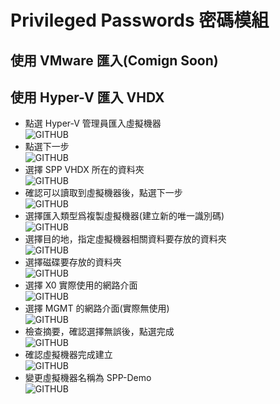 # Privileged Passwords 密碼模組 <br>

## 使用 VMware 匯入(Comign Soon)

## 使用 Hyper-V 匯入 VHDX

- 點選 Hyper-V 管理員匯入虛擬機器<br>
  ![GITHUB](/images/spp/1.png "匯入虛擬機器")<br>
- 點選下一步<br>
  ![GITHUB](/images/spp/2.png "下一步")<br>
- 選擇 SPP VHDX 所在的資料夾<br>
  ![GITHUB](/images/spp/3.png "選擇 SPP VHDX 所在的資料夾")<br>
- 確認可以讀取到虛擬機器後，點選下一步<br>
  ![GITHUB](/images/spp/4.png "確認可以讀取到虛擬機器後")<br>
- 選擇匯入類型爲複製虛擬機器(建立新的唯一識別碼)<br>
  ![GITHUB](/images/spp/5.png "選擇匯入類型爲複製虛擬機器")<br>
- 選擇目的地，指定虛擬機器相關資料要存放的資料夾<br>
  ![GITHUB](/images/spp/6.png "選擇目的地")<br>
- 選擇磁碟要存放的資料夾<br>
  ![GITHUB](/images/spp/7.png "選擇磁碟要存放的資料夾")<br>
- 選擇 X0 實際使用的網路介面<br>
  ![GITHUB](/images/spp/8.png "擇 X0 實際使用的網路介面")<br>
- 選擇 MGMT 的網路介面(實際無使用)<br>
  ![GITHUB](/images/spp/9.png "選擇 MGMT 的網路介面")<br>
- 檢查摘要，確認選擇無誤後，點選完成<br>
  ![GITHUB](/images/spp/10.png "檢查摘要")<br>
- 確認虛擬機器完成建立<br>
  ![GITHUB](/images/spp/11.png "確認虛擬機器完成建立")<br>
- 變更虛擬機器名稱為 SPP-Demo<br>
  ![GITHUB](/images/spp/12.png "更虛擬機器名稱為 SPP-Demo")<br>


